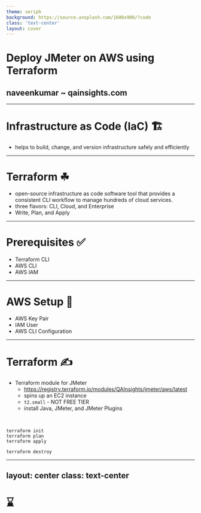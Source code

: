 ```yaml
---
theme: seriph
background: https://source.unsplash.com/1600x900/?code
class: 'text-center'
layout: cover
---
```


# Deploy JMeter on AWS using Terraform
## naveenkumar ~ qainsights.com

---

# Infrastructure as Code (IaC) 🏗 

- helps to build, change, and version infrastructure safely and efficiently

---

# Terraform ☘    

- open-source infrastructure as code software tool that provides a consistent CLI workflow to manage hundreds of cloud services. 
- three flavors: CLI, Cloud, and Enterprise
- Write, Plan, and Apply

--- 

# Prerequisites ✅

- Terraform CLI
- AWS CLI
- AWS IAM
---

# AWS Setup 🏁

- AWS Key Pair
- IAM User
- AWS CLI Configuration

---

# Terraform ✍

- Terraform module for JMeter
    - https://registry.terraform.io/modules/QAInsights/jmeter/aws/latest
    - spins up an EC2 instance
    - `t2.small` - NOT FREE TIER
    - install Java, JMeter, and JMeter Plugins

<br> 

```
terraform init
terraform plan
terraform apply
```
```
terraform destroy
```

---
layout: center
class: text-center
---

# ⌛